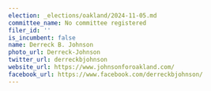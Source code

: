 ```yaml
---
election: _elections/oakland/2024-11-05.md
committee_name: No committee registered
filer_id: ''
is_incumbent: false
name: Derreck B. Johnson
photo_url: Derreck-Johnson
twitter_url: derreckbjohnson
website_url: https://www.johnsonforoakland.com/
facebook_url: https://www.facebook.com/derreckbjohnson/
---
```

